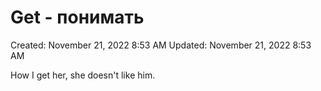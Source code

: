 # Get - понимать

Created: November 21, 2022 8:53 AM
Updated: November 21, 2022 8:53 AM

How I get her, she doesn't like him.